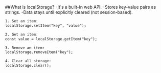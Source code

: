 ##What is localStorage?
-It's a built-in web API.
-Stores key-value pairs as strings.
-Data stays until explicitly cleared (not session-based).

```html
1. Set an item:
localStorage.setItem("key", "value");

2. Get an item:
const value = localStorage.getItem("key");

3. Remove an item:
localStorage.removeItem("key");

4. Clear all storage:
localStorage.clear();

